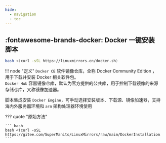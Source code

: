 ```yaml
---
hide:
  - navigation
  - toc
---
```


## :fontawesome-brands-docker: Docker 一键安装脚本

``` bash
bash <(curl -sSL https://linuxmirrors.cn/docker.sh)
```

!!! node "定义"
    `Docker CE` 软件镜像仓库，全称 Docker Community Edition ，用于下载并安装 Docker 相关软件包。  
    `Docker Hub` 容器镜像仓库，默认为官方提供的公共库，用于控制下载镜像的来源存储仓库，又称镜像加速器。

脚本集成安装 `Docker Engine`，可手动选择安装版本、下载源、镜像加速器，支持海内外服务器环境和 `arm` 架构处理器环境使用

??? quote "原始方法"

    ``` bash
    bash <(curl -sSL https://gitee.com/SuperManito/LinuxMirrors/raw/main/DockerInstallation.sh)
    ```
